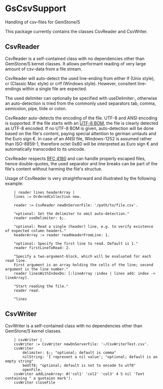 # GsCsvSupport
Handling of csv-files for GemStone/S

This package currently contains the classes CsvReader and CsvWriter.

## CsvReader

CsvReader is a self-contained class with no dependencies other than GemStone/S kernel classes.
It allows performant reading of very large amount of csv-data from a file stream.

CsvReader will auto-detect the used line-ending from either lf (Unix style), cr (Classic Mac style) or crlf (Windows style). However, consitent line-endings within a single file are expected.

The used delimiter can optionally be specified with useDelimiter:, otherwise an auto-detection is tried from the commonly used separators tab, comma, semicolon, pipe, tilde or colon.

CsvReader auto-detects the encoding of the file. UTF-8 and ANSI encoding is supported. If the file starts with an [UTF-8 BOM](https://en.wikipedia.org/wiki/Byte_order_mark), the file is clearly detected as UTF-8 encoded. If no UTF-8 BOM is given, auto-detection will be done based on the file's content, paying special attention to german umlauts and the Euro sign €. In case of an ANSI file, Windows-1252 is assumed rather than ISO-8859-1, therefore octet 0x80 will be interpreted as Euro sign € and automatically transcoded to its unicode.

CsvReader respects [RFC 4180](https://tools.ietf.org/html/rfc4180) and can handle properly escaped files, hence double-quotes, the used separator and line breaks can be part of the file's content without harming the file's structue.

Usage of CsvReader is very straightforward and illustrated by the following example:

```smalltalk
	| reader lines headerArray |
	lines := OrderedCollection new.

	reader := CsvReader newOnServerFile: '/path/to/file.csv'.

	"optional: Set the delimiter to omit auto-detection."
	reader useDelimiter: $;.

	"optional: Read a single (header) line, e.g. to verify existence of expected column headers."
	headerArray := reader readHeaderFromLine: 1.

	"optional: Specify the first line to read. Default is 1."
	reader firstLineToRead: 2.

	"Specify a two-argument-block, which will be evaluated for each read line.
	First argument is an array holding the cells of the line; second argument is the line number."
	reader linesWithIndexDo: [:lineArray :index | lines add: index -> lineArray].

	"Start reading the file."
	reader read.

	^lines
```

## CsvWriter

CsvWriter is a self-contained class with no dependencies other than GemStone/S kernel classes.

```smalltalk
	| csvWriter |
	csvWriter := CsvWriter newOnServerFile: '~/CsvWriterTest.csv'.
	csvWriter
		delimiter: $;; "optional; default is comma"
		nilString: 'I represent a nil value'; "optional; default is an empty string"
		beUtf8; "optional; default is not to encode to utf8"
		openFile.
	csvWriter addLineArray: #('col1' 'col2' 'col3' 4 5 nil 'Text containing " a quotaion mark').
	csvWriter closeFile
```

